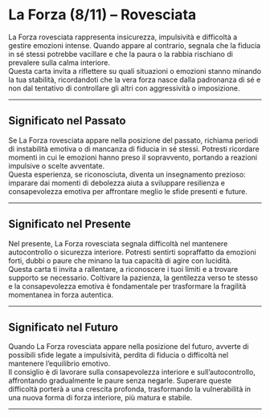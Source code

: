 # La Forza (8/11) – Rovesciata

La Forza rovesciata rappresenta insicurezza, impulsività e difficoltà a gestire emozioni intense. Quando appare al contrario, segnala che la fiducia in sé stessi potrebbe vacillare e che la paura o la rabbia rischiano di prevalere sulla calma interiore.  
Questa carta invita a riflettere su quali situazioni o emozioni stanno minando la tua stabilità, ricordandoti che la vera forza nasce dalla padronanza di sé e non dal tentativo di controllare gli altri con aggressività o imposizione.

---

## Significato nel Passato  
Se La Forza rovesciata appare nella posizione del passato, richiama periodi di instabilità emotiva o di mancanza di fiducia in sé stessi. Potresti ricordare momenti in cui le emozioni hanno preso il sopravvento, portando a reazioni impulsive o scelte avventate.  
Questa esperienza, se riconosciuta, diventa un insegnamento prezioso: imparare dai momenti di debolezza aiuta a sviluppare resilienza e consapevolezza emotiva per affrontare meglio le sfide presenti e future.

---

## Significato nel Presente  
Nel presente, La Forza rovesciata segnala difficoltà nel mantenere autocontrollo o sicurezza interiore. Potresti sentirti sopraffatto da emozioni forti, dubbi o paure che minano la tua capacità di agire con lucidità.  
Questa carta ti invita a rallentare, a riconoscere i tuoi limiti e a trovare supporto se necessario. Coltivare la pazienza, la gentilezza verso te stesso e la consapevolezza emotiva è fondamentale per trasformare la fragilità momentanea in forza autentica.

---

## Significato nel Futuro  
Quando La Forza rovesciata appare nella posizione del futuro, avverte di possibili sfide legate a impulsività, perdita di fiducia o difficoltà nel mantenere l’equilibrio emotivo.  
Il consiglio è di lavorare sulla consapevolezza interiore e sull’autocontrollo, affrontando gradualmente le paure senza negarle. Superare queste difficoltà porterà a una crescita profonda, trasformando la vulnerabilità in una nuova forma di forza interiore, più matura e stabile.

---
